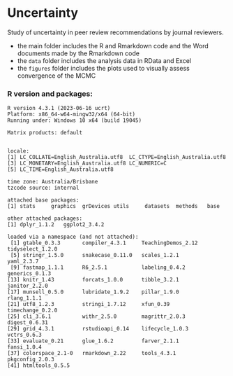 # Uncertainty

Study of uncertainty in peer review recommendations by journal reviewers.

* the main folder includes the R and Rmarkdown code and the Word documents made by the Rmarkdown code
* the `data` folder includes the analysis data in RData and Excel
* the `figures` folder includes the plots used to visually assess convergence of the MCMC

### R version and packages:

```
R version 4.3.1 (2023-06-16 ucrt)
Platform: x86_64-w64-mingw32/x64 (64-bit)
Running under: Windows 10 x64 (build 19045)

Matrix products: default


locale:
[1] LC_COLLATE=English_Australia.utf8  LC_CTYPE=English_Australia.utf8   
[3] LC_MONETARY=English_Australia.utf8 LC_NUMERIC=C                      
[5] LC_TIME=English_Australia.utf8    

time zone: Australia/Brisbane
tzcode source: internal

attached base packages:
[1] stats     graphics  grDevices utils     datasets  methods   base     

other attached packages:
[1] dplyr_1.1.2   ggplot2_3.4.2

loaded via a namespace (and not attached):
 [1] gtable_0.3.3       compiler_4.3.1     TeachingDemos_2.12 tidyselect_1.2.0  
 [5] stringr_1.5.0      snakecase_0.11.0   scales_1.2.1       yaml_2.3.7        
 [9] fastmap_1.1.1      R6_2.5.1           labeling_0.4.2     generics_0.1.3    
[13] knitr_1.43         forcats_1.0.0      tibble_3.2.1       janitor_2.2.0     
[17] munsell_0.5.0      lubridate_1.9.2    pillar_1.9.0       rlang_1.1.1       
[21] utf8_1.2.3         stringi_1.7.12     xfun_0.39          timechange_0.2.0  
[25] cli_3.6.1          withr_2.5.0        magrittr_2.0.3     digest_0.6.31     
[29] grid_4.3.1         rstudioapi_0.14    lifecycle_1.0.3    vctrs_0.6.3       
[33] evaluate_0.21      glue_1.6.2         farver_2.1.1       fansi_1.0.4       
[37] colorspace_2.1-0   rmarkdown_2.22     tools_4.3.1        pkgconfig_2.0.3   
[41] htmltools_0.5.5 
```
